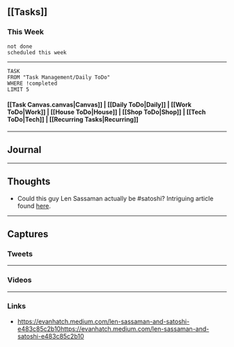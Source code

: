 ## [[Tasks]]

### This Week

```tasks
not done
scheduled this week
```

---
```dataview
TASK
FROM "Task Management/Daily ToDo"
WHERE !completed
LIMIT 5
```


#### [[Task Canvas.canvas|Canvas]] | [[Daily ToDo|Daily]] | [[Work ToDo|Work]] |  [[House ToDo|House]] |  [[Shop ToDo|Shop]] | [[Tech ToDo|Tech]] | [[Recurring Tasks|Recurring]] 
---
## Journal

---
## Thoughts

- Could this guy Len Sassaman actually be #satoshi? Intriguing article found [here](https://evanhatch.medium.com/len-sassaman-and-satoshi-e483c85c2b10https://evanhatch.medium.com/len-sassaman-and-satoshi-e483c85c2b10).

---
## Captures

### Tweets

---
### Videos

---
### Links
- https://evanhatch.medium.com/len-sassaman-and-satoshi-e483c85c2b10https://evanhatch.medium.com/len-sassaman-and-satoshi-e483c85c2b10


